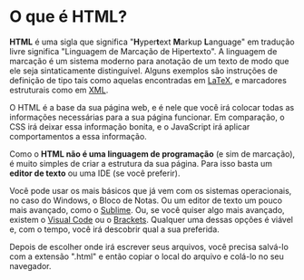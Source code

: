 # O que é HTML?

**HTML** é uma sigla que significa "**H**yper**t**ext **M**arkup **L**anguage" em tradução livre significa "Linguagem de Marcação de Hipertexto". A linguagem de marcação é um sistema moderno para anotação de um texto de modo que ele seja sintaticamente distinguível. Alguns exemplos são instruções de definição de tipo tais como aquelas encontradas em [LaTeX](https://en.wikipedia.org/wiki/LaTeX), e marcadores estruturais como em [XML](https://pt.wikipedia.org/wiki/XML).

O HTML é a base da sua página web, e é nele que você irá colocar todas as informações necessárias para a sua página funcionar. Em comparação, o CSS irá deixar essa informação bonita, e o JavaScript irá aplicar comportamentos a essa informação.

Como o **HTML não é uma linguagem de programação** \(e sim de marcação\), é muito simples de criar a estrutura da sua página. Para isso basta um **editor de texto** ou uma IDE \(se você preferir\).

Você pode usar os mais básicos que já vem com os sistemas operacionais, no caso do Windows, o Bloco de Notas. Ou um editor de texto um pouco mais avançado, como o [Sublime](https://www.sublimetext.com/). Ou, se você quiser algo mais avançado, existem o [Visual Code](https://code.visualstudio.com/) ou o [Brackets](http://brackets.io/). Qualquer uma dessas opções é viável e, com o tempo, você irá descobrir qual a sua preferida.

Depois de escolher onde irá escrever seus arquivos, você precisa salvá-lo com a extensão ".html" e então copiar o local do arquivo e colá-lo no seu navegador.


